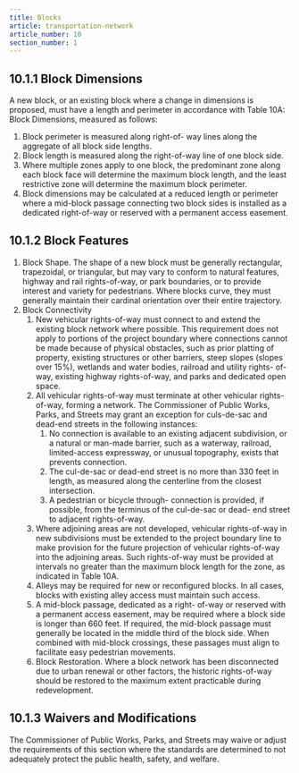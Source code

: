 ```yaml
---
title: Blocks
article: transportation-network
article_number: 10
section_number: 1
---
```


## 10.1.1 Block Dimensions

A new block, or an existing block where a change in dimensions is proposed, must have a length and perimeter in accordance with Table 10A: Block Dimensions, measured as follows:

1. Block perimeter is measured along right-of- way lines along the aggregate of all block side lengths.
2. Block length is measured along the right-of-way line of one block side.
3. Where multiple zones apply to one block, the predominant zone along each block face will determine the maximum block length, and the least restrictive zone will determine the maximum block perimeter.
4. Block dimensions may be calculated at a reduced length or perimeter where a mid-block passage connecting two block sides is installed as a dedicated right-of-way or reserved with a permanent access easement.

## 10.1.2 Block Features

1. Block Shape. The shape of a new block must be generally rectangular, trapezoidal, or triangular, but may vary to conform to natural features, highway and rail rights-of-way, or park boundaries, or to provide interest and variety for pedestrians. Where blocks curve, they must generally maintain their cardinal orientation over their entire trajectory.
2. Block Connectivity
   1. New vehicular rights-of-way must connect to and extend the existing block network where possible. This requirement does not apply
      to portions of the project boundary where connections cannot be made because of physical obstacles, such as prior platting of property, existing structures or other barriers, steep slopes (slopes over 15%), wetlands and water bodies, railroad and utility rights- of-way, existing highway rights-of-way, and parks and dedicated open space.
   2. All vehicular rights-of-way must terminate at other vehicular rights-of-way, forming a network. The Commissioner of Public Works, Parks, and Streets may grant an exception for culs-de-sac and dead-end streets in the following instances:
      1. No connection is available to an existing adjacent subdivision, or a natural or man-made barrier, such as a waterway, railroad, limited-access expressway, or unusual topography, exists that prevents connection.
      2. The cul-de-sac or dead-end street is no more than 330 feet in length, as measured along the centerline from the closest intersection.
      3. A pedestrian or bicycle through- connection is provided, if possible, from the terminus of the cul-de-sac or dead- end street to adjacent rights-of-way.
   3. Where adjoining areas are not developed, vehicular rights-of-way in new subdivisions must be extended to the project boundary line to make provision for the future projection of vehicular rights-of-way into the adjoining areas. Such rights-of-way must be provided at intervals no greater than the maximum block length for the zone, as indicated in Table 10A.
   4. Alleys may be required for new or reconfigured blocks. In all cases, blocks with existing alley access must maintain such access.
   5. A mid-block passage, dedicated as a right- of-way or reserved with a permanent access easement, may be required where a block side is longer than 660 feet. If required, the mid-block passage must generally be located in the middle third of the block side. When combined with mid-block crossings, these passages must align to facilitate easy pedestrian movements.
   6. Block Restoration. Where a block network has been disconnected due to urban renewal or other factors, the historic rights-of-way should be restored to the maximum extent practicable during redevelopment.

## 10.1.3 Waivers and Modifications

The Commissioner of Public Works, Parks, and Streets may waive or adjust the requirements of this section where the standards are determined to not adequately protect the public health, safety, and welfare.
